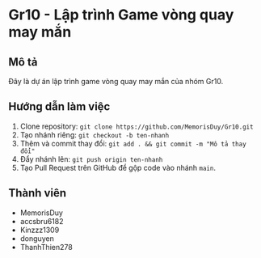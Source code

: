 # Gr10 - Lập trình Game vòng quay may mắn

## Mô tả
Đây là dự án lập trình game vòng quay may mắn của nhóm Gr10.

## Hướng dẫn làm việc
1. Clone repository: `git clone https://github.com/MemorisDuy/Gr10.git`
2. Tạo nhánh riêng: `git checkout -b ten-nhanh`
3. Thêm và commit thay đổi: `git add . && git commit -m "Mô tả thay đổi"`
4. Đẩy nhánh lên: `git push origin ten-nhanh`
5. Tạo Pull Request trên GitHub để gộp code vào nhánh `main`.

## Thành viên
- MemorisDuy
- accsbru6182
- Kinzzz1309
- donguyen
- ThanhThien278